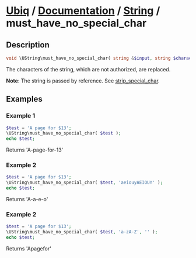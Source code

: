 [Ubiq](https://github.com/Pixel418/Ubiq#readme) / [Documentation](../index.md#readme) / [String](../index.md#string) / must_have_no_special_char
======


Description
-------- 

```php
void \UString\must_have_no_special_char( string &$input, string $characters = '-_a-zA-Z0-9', string $replace = '-' );
```

The characters of the string, which are not authorized, are replaced.

**Note**: The string is passed by reference. See [strip_special_char](./strip_special_char.md#readme).



Examples
--------

### Example 1

```php
$test = 'A page for $13';
\UString\must_have_no_special_char( $test );
echo $test;
```
Returns 'A-page-for-13'

### Example 2

```php
$test = 'A page for $13';
\UString\must_have_no_special_char( $test, 'aeiouyAEIOUY' );
echo $test;
```
Returns 'A-a-e-o'

### Example 2

```php
$test = 'A page for $13';
\UString\must_have_no_special_char( $test, 'a-zA-Z', '' );
echo $test;
```
Returns 'Apagefor'
